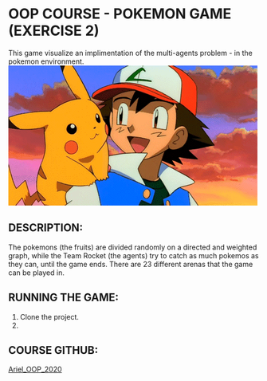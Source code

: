 # OOP COURSE  - POKEMON GAME (EXERCISE 2)

This game visualize an implimentation of the multi-agents problem - in the pokemon environment.
![alt text](https://github.com/morbuzaglo/OOP-POKEMON/blob/main/data/login_gif.gif?raw=true)


## DESCRIPTION:

The pokemons (the fruits) are divided randomly on a directed and weighted graph, while the Team Rocket (the agents) try to catch as much pokemos as they can, until the game ends.
There are 23 different arenas that the game can be played in. 


## RUNNING THE GAME:

1. Clone the project.
2. 



## COURSE GITHUB:
[Ariel_OOP_2020](https://github.com/simon-pikalov/Ariel_OOP_2020)
